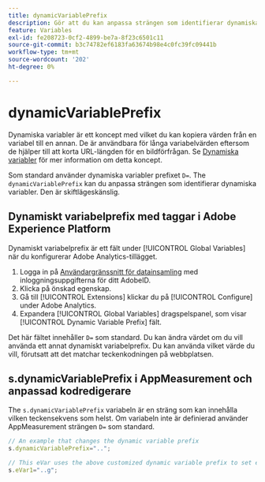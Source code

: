 ```yaml
---
title: dynamicVariablePrefix
description: Gör att du kan anpassa strängen som identifierar dynamiska variabler.
feature: Variables
exl-id: fe208723-0cf2-4899-be7a-8f23c6501c11
source-git-commit: b3c74782ef6183fa63674b98e4c0fc39fc09441b
workflow-type: tm+mt
source-wordcount: '202'
ht-degree: 0%

---
```


# dynamicVariablePrefix

Dynamiska variabler är ett koncept med vilket du kan kopiera värden från en variabel till en annan. De är användbara för långa variabelvärden eftersom de hjälper till att korta URL-längden för en bildförfrågan. Se [Dynamiska variabler](../page-vars/dynamic-variables.md) för mer information om detta koncept.

Som standard använder dynamiska variabler prefixet `D=`. The `dynamicVariablePrefix` kan du anpassa strängen som identifierar dynamiska variabler. Den är skiftlägeskänslig.

## Dynamiskt variabelprefix med taggar i Adobe Experience Platform

Dynamiskt variabelprefix är ett fält under [!UICONTROL Global Variables] när du konfigurerar Adobe Analytics-tillägget.

1. Logga in på [Användargränssnitt för datainsamling](https://experience.adobe.com/data-collection) med inloggningsuppgifterna för ditt AdobeID.
2. Klicka på önskad egenskap.
3. Gå till [!UICONTROL Extensions] klickar du på [!UICONTROL Configure] under Adobe Analytics.
4. Expandera [!UICONTROL Global Variables] dragspelspanel, som visar [!UICONTROL Dynamic Variable Prefix] fält.

Det här fältet innehåller `D=` som standard. Du kan ändra värdet om du vill använda ett annat dynamiskt variabelprefix. Du kan använda vilket värde du vill, förutsatt att det matchar teckenkodningen på webbplatsen.

## s.dynamicVariablePrefix i AppMeasurement och anpassad kodredigerare

The `s.dynamicVariablePrefix` variabeln är en sträng som kan innehålla vilken teckensekvens som helst. Om variabeln inte är definierad använder AppMeasurement strängen `D=` som standard.

```js
// An example that changes the dynamic variable prefix
s.dynamicVariablePrefix="..";

// This eVar uses the above customized dynamic variable prefix to set eVar to page URL
s.eVar1="..g";
```
